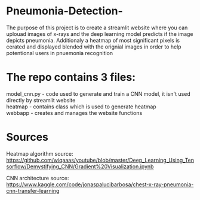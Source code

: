 # Pneumonia-Detection-

The purpose of this project is to create a streamlit website where you can uplouad images of x-rays and the deep learning model predicts if the image depicts pneumonia. 
Additionaly a heatmap of most significant pixels is cerated and displayed blended with the orignial images in order to help potentional users in pnuemonia recognition

# The repo contains 3 files: 
model_cnn.py - code used to generate and train a CNN model, it isn't used directly by streamlit website  
heatmap - contains class which is used to generate heatmap  
webbapp - creates and manages the website functions  

# Sources
Heatmap algorithm source: https://github.com/wiqaaas/youtube/blob/master/Deep_Learning_Using_Tensorflow/Demystifying_CNN/Gradient%20Visualization.ipynb  
  
CNN architecture source: https://www.kaggle.com/code/jonaspalucibarbosa/chest-x-ray-pneumonia-cnn-transfer-learning  
